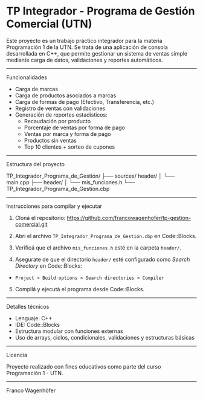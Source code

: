 # TP Integrador - Programa de Gestión Comercial (UTN)

Este proyecto es un trabajo práctico integrador para la materia Programación 1 de la UTN. 
Se trata de una aplicación de consola desarrollada en C++, que permite gestionar un sistema de ventas simple mediante carga de datos, validaciones y reportes automáticos.

---

Funcionalidades

- Carga de marcas
- Carga de productos asociados a marcas
- Carga de formas de pago (Efectivo, Transferencia, etc.)
- Registro de ventas con validaciones
- Generación de reportes estadísticos:
  - Recaudación por producto
  - Porcentaje de ventas por forma de pago
  - Ventas por marca y forma de pago
  - Productos sin ventas
  - Top 10 clientes + sorteo de cupones

---

Estructura del proyecto

TP_Integrador_Programa_de_Gestión/
├── sources/ header/
│ └── main.cpp 
├──   header/
│ └── mis_funciones.h
└── TP_Integrador_Programa_de_Gestión.cbp

--- 

Instrucciones para compilar y ejecutar

1. Cloná el repositorio: https://github.com/francowagenhofer/tp-gestion-comercial.git

2. Abrí el archivo `TP_Integrador_Programa_de_Gestión.cbp` en Code::Blocks.

3. Verificá que el archivo `mis_funciones.h` esté en la carpeta `header/`.

4. Asegurate de que el directorio `header/` esté configurado como *Search Directory* en Code::Blocks:
- `Project > Build options > Search directories > Compiler`

5. Compilá y ejecutá el programa desde Code::Blocks.

---

Detalles técnicos

- Lenguaje: C++
- IDE: Code::Blocks
- Estructura modular con funciones externas
- Uso de arrays, ciclos, condicionales, validaciones y estructuras básicas

---

Licencia

Proyecto realizado con fines educativos como parte del curso Programación 1 - UTN.  

---

Franco Wagenhöfer
